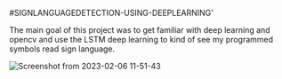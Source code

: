#SIGNLANGUAGEDETECTION-USING-DEEPLEARNING'

The main goal of this project was to get familiar with deep learning and opencv and use the LSTM deep learning to kind of see my programmed symbols read sign language. 


![Screenshot from 2023-02-06 11-51-43](https://user-images.githubusercontent.com/71929008/219932705-9b18a985-834f-4821-a0ed-ba56bce52df1.png)
